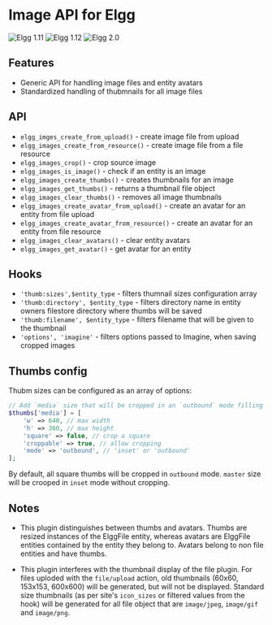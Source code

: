 Image API for Elgg
==================
![Elgg 1.11](https://img.shields.io/badge/Elgg-1.11.x-orange.svg?style=flat-square)
![Elgg 1.12](https://img.shields.io/badge/Elgg-1.12.x-orange.svg?style=flat-square)
![Elgg 2.0](https://img.shields.io/badge/Elgg-2.0.x-orange.svg?style=flat-square)

## Features

 * Generic API for handling image files and entity avatars
 * Standardized handling of thubmnails for all image files

## API

 * `elgg_imges_create_from_upload()` - create image file from upload
 * `elgg_images_create_from_resource()` - create image file from a file resource
 * `elgg_images_crop()` - crop source image
 * `elgg_images_is_image()` - check if an entity is an image
 * `elgg_images_create_thumbs()` - creates thumbnails for an image
 * `elgg_images_get_thumbs()` - returns a thumbnail file object
 * `elgg_images_clear_thumbs()` - removes all image thumbnails
 * `elgg_images_create_avatar_from_upload()` - create an avatar for an entity from file upload
 * `elgg_images_create_avatar_from_resource()` - create an avatar for an entity from file resource
 * `elgg_images_clear_avatars()` - clear entity avatars
 * `elgg_images_get_avatar()` - get avatar for an entity

## Hooks

 * `'thumb:sizes',$entity_type` - filters thumnail sizes configuration array
 * `'thumb:directory', $entity_type` - filters directory name in entity owners filestore directory where thumbs will be saved
 * `'thumb:filename', $entity_type` - filters filename that will be given to the thumbnail
 * `'options', 'imagine'` - filters options passed to Imagine, when saving cropped images

## Thumbs config

Thubm sizes can be configured as an array of options:

```php
// Add `media` size that will be cropped in an `outbound` mode filling a 640x360 container.
$thumbs['media'] = [
	'w' => 640, // max width
	'h' => 360, // max height
	'square' => false, // crop a square
	'croppable' => true, // allow cropping
	'mode' => 'outbound', // 'inset' or 'outbound'
];
```
By default, all square thumbs will be cropped in `outbound` mode.
`master` size will be crooped in `inset` mode without cropping.

## Notes

* This plugin distinguishes between thumbs and avatars. Thumbs are resized instances of the ElggFile entity, whereas avatars
are ElggFile entities contained by the entity they belong to. Avatars belong to non file entities and have thumbs.

* This plugin interferes with the thumbnail display of the file plugin. For files uploded with the `file/upload` action,
old thumbnails (60x60, 153x153, 600x600) will be generated, but will not be displayed.
Standard size thumbnails (as per site's `icon_sizes` or filtered values from the hook) will be generated for all file object
that are `image/jpeg`, `image/gif` and `image/png`.